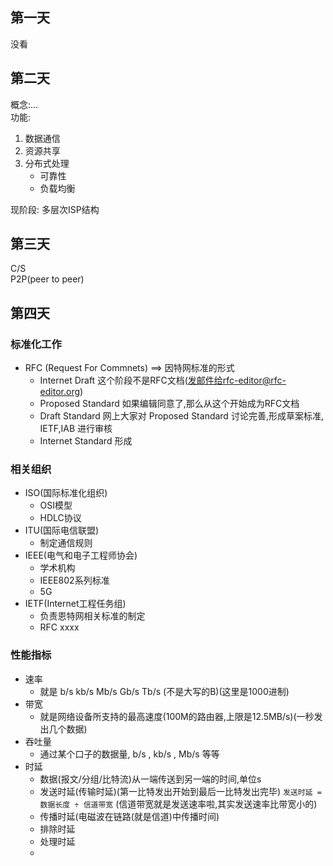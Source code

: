 ## 第一天
没看
## 第二天
概念:...  
功能:
1. 数据通信
2. 资源共享
3. 分布式处理
    + 可靠性
    + 负载均衡

现阶段: 多层次ISP结构

## 第三天
C/S  
P2P(peer to peer)  
## 第四天
### 标准化工作
+ RFC (Request For Commnets) ==> 因特网标准的形式
    - Internet Draft 这个阶段不是RFC文档(发邮件给rfc-editor@rfc-editor.org)
    - Proposed Standard 如果编辑同意了,那么从这个开始成为RFC文档
    - Draft Standard 网上大家对 Proposed Standard 讨论完善,形成草案标准, IETF,IAB 进行审核
    - Internet Standard 形成
### 相关组织
+ ISO(国际标准化组织)
    - OSI模型
    - HDLC协议
+ ITU(国际电信联盟)
    - 制定通信规则
+ IEEE(电气和电子工程师协会)
    + 学术机构
    + IEEE802系列标准
    + 5G
+ IETF(Internet工程任务组)
    + 负责恩特网相关标准的制定
    + RFC xxxx
### 性能指标
+ 速率
  + 就是 b/s kb/s Mb/s Gb/s Tb/s (不是大写的B)(这里是1000进制)
+ 带宽
  + 就是网络设备所支持的最高速度(100M的路由器,上限是12.5MB/s)(一秒发出几个数据)
+ 吞吐量
  + 通过某个口子的数据量, b/s , kb/s , Mb/s 等等
+ 时延
  + 数据(报文/分组/比特流)从一端传送到另一端的时间,单位s
  + 发送时延(传输时延)(第一比特发出开始到最后一比特发出完毕) `发送时延 = 数据长度 ÷ 信道带宽` (信道带宽就是发送速率啦,其实发送速率比带宽小的)
  + 传播时延(电磁波在链路(就是信道)中传播时间)
  + 排除时延
  + 处理时延
  + 

